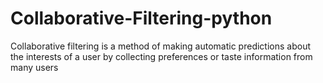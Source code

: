 # Collaborative-Filtering-python
Collaborative filtering is a method of making automatic predictions about the interests of a user by collecting preferences or taste information from many users
